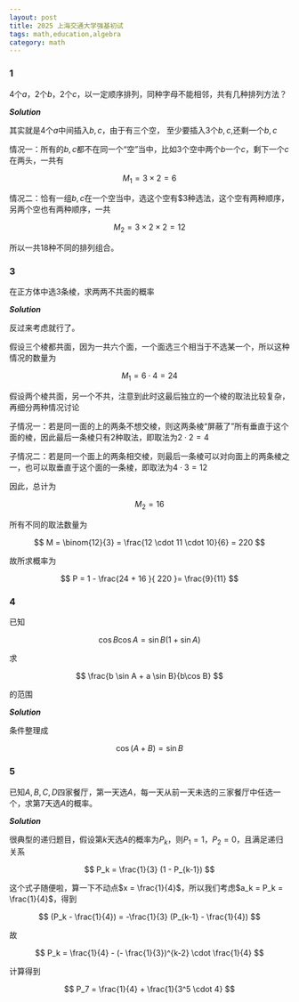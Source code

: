 ```yaml
---
layout: post
title: 2025 上海交通大学强基初试
tags: math,education,algebra
category: math
---
```


### 1

4个$a$，$2$个$b$，$2$个$c$，以一定顺序排列，同种字母不能相邻，共有几种排列方法？

***Solution***

其实就是$4$个$a$中间插入$b,c$，由于有三个空， 至少要插入$3$个$b,c$,还剩一个$b,c$

情况一：所有的$b,c$都不在同一个“空”当中，比如3个空中两个$b$一个$c$，剩下一个$c$在两头，一共有

$$
    M_1 = 3 \times 2 = 6
$$

情况二：恰有一组$b,c$在一个空当中，选这个空有$3种选法，这个空有两种顺序，另两个空也有两种顺序，一共

$$
    M_2 = 3 \times 2 \times 2 = 12
$$

所以一共$18$种不同的排列组合。

### 3

在正方体中选$3$条棱，求两两不共面的概率

***Solution***

反过来考虑就行了。

假设三个棱都共面，因为一共六个面，一个面选三个相当于不选某一个，所以这种情况的数量为

$$
M_1 = 6 \cdot 4 = 24
$$

假设两个棱共面，另一个不共，注意到此时这最后独立的一个棱的取法比较复杂，再细分两种情况讨论

子情况一：若是同一面的上的两条不想交棱，则这两条棱“屏蔽了”所有垂直于这个面的棱，因此最后一条棱只有$2$种取法，即取法为$2 \cdot 2 = 4$

子情况二：若是同一个面上的两条相交棱，则最后一条棱可以对向面上的两条棱之一，也可以取垂直于这个面的一条棱，即取法为$4 \cdot 3 = 12$

因此，总计为

$$
M_2 = 16
$$

所有不同的取法数量为

$$
M = \binom{12}{3} = \frac{12 \cdot 11 \cdot 10}{6} = 220
$$

故所求概率为

$$
P = 1 - \frac{24 + 16 }{ 220 }= \frac{9}{11}
$$

### 4

已知

$$
\cos B \cos A = \sin B ( 1 + \sin A)
$$

求

$$
\frac{b \sin A + a \sin B}{b\cos B}
$$

的范围

***Solution***

条件整理成

$$
\cos(A+B) = \sin B
$$

### 5

已知$A,B,C,D$四家餐厅，第一天选$A$，每一天从前一天未选的三家餐厅中任选一个，求第$7$天选$A$的概率。

***Solution***

很典型的递归题目，假设第$k$天选$A$的概率为$P_k$，则$P_1 = 1$，$P_2 = 0$，且满足递归关系

$$
    P_k = \frac{1}{3} (1 - P_{k-1})
$$

这个式子随便啦，算一下不动点$x = \frac{1}{4}$，所以我们考虑$a_k = P_k = \frac{1}{4}$，得到

$$
    (P_k - \frac{1}{4}) = -\frac{1}{3} (P_{k-1} - \frac{1}{4})
$$

故

$$
    P_k = \frac{1}{4} - (- \frac{1}{3})^{k-2} \cdot \frac{1}{4}
$$

计算得到

$$
P_7 = \frac{1}{4} + \frac{1}{3^5 \cdot 4}
$$